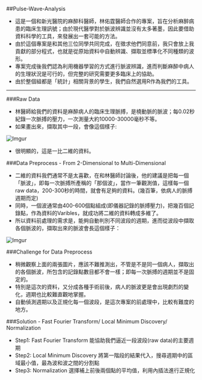 ##Pulse-Wave-Analysis
 - 這是一個和新光醫院的麻醉科醫師，林佑霆醫師合作的專案，旨在分析麻醉病患的臨床生理訊號；由於現代醫學對於脈波辨識並沒有太多著墨，因此要借助資料科學的工具，來發展出一套可能的方法。
 - 由於這個專案是和其他三位同學共同完成，在徵求他們同意前，我只會放上我貢獻的部分程式，也就是從原始資料中自動辨識、擷取並標準化不同種類的波形。
 - 專案完成後我們認為利用機器學習的方式進行脈波辨識，進而判斷麻醉中病人的生理狀況是可行的，但完整的研究需要更多臨床上的協助。
 - 由於整個組都是「統計」相關背景的學生，我們自然選用R作為我們的工具。
 
 ---
  
###Raw Data
 - 林醫師給我們的資料是麻醉病人的臨床生理脈搏，是橈動脈的脈波；每0.02秒紀錄一次脈搏的壓力，一次測量大約10000-30000毫秒不等。
 - 如果畫出來，擷取其中一段，會像這個樣子:
 
 ![Imgur](http://i.imgur.com/EPgNbiP.jpg)
 - 很明顯的，這是一比二維的資料。
 
###Data Preprocess - From 2-Dimensional to Multi-Dimensional 
 - 二維的資料我們通常不是太喜歡，在和林醫師討論後，他的建議是把每一個「脈波」，即每一次脈搏所產稱的「那個波」，當作一筆觀測值，這樣每一個raw data，200-300秒的時間，就會有足夠的資料。(幾百筆，依病人的脈搏週期而定)
 - 同時，一個波通常由400-600個點組成(即儀器記錄的脈搏壓力)，把幾百個記錄點，作為資料的Varibles，就成功將二維的資料轉成多維了。
 - 所以資料前處理的需求是，能夠自動判別不同波段的週期，進而從波段中擷取各個脈波的，擷取出來的脈波會長這個樣子：
 
 ![Imgur](http://i.imgur.com/fXo4QTC.jpg)
 
###Challenge for Data Preprocess 
 - 稍微觀察上面的兩張圖片，應該不難推測出，不管是不是同一個病人，擷取出的各個脈波，所包含的記錄點數目都不會一樣；即每一次脈搏的週期並不是固定的。
 - 特別是這次的資料，又分成各種手術前後，病人的脈波更是會出現劇烈的變化，週期也比較難直觀地掌握。
 - 自動偵測週期以及正規化每一個波段，是這次專案的前處理中，比較有難度的地方。
 
###Solution - Fast Fourier Transform/ Local Minimum Discovery/ Normalization 
 - Step1: Fast Fourier Transform 能協助我們逼近一段波段(raw data)的主要週期
 - Step2: Local Minimum Discovery 將第一階段的結果代入，搜尋週期中的區域最小值，最為波和波之間的分割點
 - Step3: Normalization 選擇補上前後兩個點的平均值，利用內插法進行正規化
